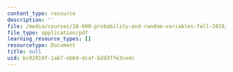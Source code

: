 ```yaml
---
content_type: resource
description: ''
file: /media/courses/18-600-probability-and-random-variables-fall-2019/bc02819f1ab7eb64dcafb2d3ffe3cedc_MIT18_600F19_lec22.pdf
file_type: application/pdf
learning_resource_types: []
resourcetype: Document
title: null
uid: bc02819f-1ab7-eb64-dcaf-b2d3ffe3cedc
---
```

